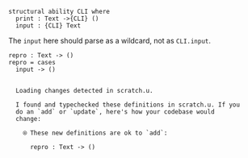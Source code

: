 ``` unison
structural ability CLI where
  print : Text ->{CLI} ()
  input : {CLI} Text
```

The `input` here should parse as a wildcard, not as `CLI.input`.

``` unison
repro : Text -> ()
repro = cases
  input -> ()
```

```ucm

  Loading changes detected in scratch.u.

  I found and typechecked these definitions in scratch.u. If you
  do an `add` or `update`, here's how your codebase would
  change:
  
    ⍟ These new definitions are ok to `add`:
    
      repro : Text -> ()

```
